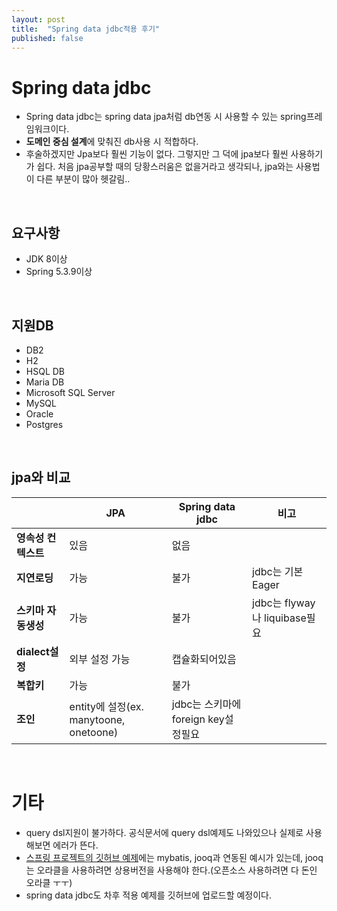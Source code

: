 ```yaml
---
layout: post
title:  "Spring data jdbc적용 후기"
published: false
---
```


# Spring data jdbc
- Spring data jdbc는 spring data jpa처럼 db연동 시 사용할 수 있는 spring프레임워크이다.
- **도메인 중심 설계**에 맞춰진 db사용 시 적합하다.
- 후술하겠지만 Jpa보다 훨씬 기능이 없다. 그렇지만 그 덕에 jpa보다 훨씬 사용하기가 쉽다. 
 처음 jpa공부할 때의 당황스러움은 없을거라고 생각되나, jpa와는 사용법이 다른 부분이 많아 헷갈림..
<br/>


## 요구사항
- JDK 8이상
- Spring 5.3.9이상
<br/>


## 지원DB
- DB2
- H2
- HSQL DB
- Maria DB
- Microsoft SQL Server
- MySQL
- Oracle
- Postgres
<br/>


## jpa와 비교

||JPA|Spring data jdbc|비고|
|----|----|----|----|
|**영속성 컨텍스트**|있음|없음||
|**지연로딩**|가능|불가|jdbc는 기본 Eager|
|**스키마 자동생성**|가능|불가|jdbc는 flyway나 liquibase필요|
|**dialect설정**|외부 설정 가능|캡슐화되어있음||
|**복합키**|가능|불가||
|**조인**|entity에 설정(ex. manytoone, onetoone)|jdbc는 스키마에 foreign key설정필요||

<br/>


# 기타
- query dsl지원이 불가하다. 공식문서에 query dsl예제도 나와있으나 실제로 사용해보면 에러가 뜬다.
- [스프링 프로젝트의 깃허브 예제](https://github.com/spring-projects/spring-data-examples)에는 mybatis, jooq과 
  연동된 예시가 있는데, jooq는 오라클을 사용하려면 상용버전을 사용해야 한다.(오픈소스 사용하려면 다 돈인 오라클 ㅜㅜ)
- spring data jdbc도 차후 적용 예제를 깃허브에 업로드할 예정이다.
